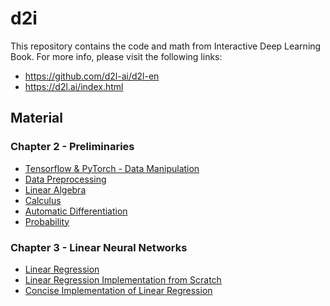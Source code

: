 # d2i
This repository contains the code and math from Interactive Deep Learning Book.
For more info, please visit the following links:
* https://github.com/d2l-ai/d2l-en
* https://d2l.ai/index.html



## Material

### Chapter 2 - Preliminaries
* [Tensorflow & PyTorch - Data Manipulation](chapter_2/lesson_2_tensorflow_2_1.ipynb)
* [Data Preprocessing](chapter_2/lesson_2_2.ipynb)
* [Linear Algebra](chapter_2/lesson_2_3.ipynb)
* [Calculus](chapter_2/lesson_2_4.ipynb)
* [Automatic Differentiation](chapter_2/lesson_2_5.ipynb)
* [Probability](chapter_2/lesson_2_6.ipynb)

### Chapter 3 - Linear Neural Networks
* [Linear Regression](chapter_3/chapter_3_1.ipynb)
* [Linear Regression Implementation from Scratch](chapter_3/chapter_3_2.ipynb)
* [Concise Implementation of Linear Regression](chapter_3/chapter_3_3.ipynb)

